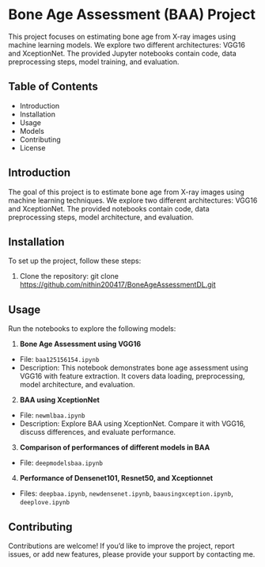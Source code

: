 # Bone Age Assessment (BAA) Project

This project focuses on estimating bone age from X-ray images using machine learning models. We explore two different architectures: VGG16 and XceptionNet. The provided Jupyter notebooks contain code, data preprocessing steps, model training, and evaluation.

## Table of Contents

- Introduction
- Installation
- Usage
- Models
- Contributing
- License

## Introduction

The goal of this project is to estimate bone age from X-ray images using machine learning techniques. We explore two different architectures: VGG16 and XceptionNet. The provided notebooks contain code, data preprocessing steps, model architecture, and evaluation.

## Installation

To set up the project, follow these steps:

1. Clone the repository:
git clone https://github.com/nithin200417/BoneAgeAssessmentDL.git 

## Usage

Run the notebooks to explore the following models:

1. **Bone Age Assessment using VGG16**
- File: `baa125156154.ipynb`
- Description: This notebook demonstrates bone age assessment using VGG16 with feature extraction. It covers data loading, preprocessing, model architecture, and evaluation.

2. **BAA using XceptionNet**
- File: `newmlbaa.ipynb`
- Description: Explore BAA using XceptionNet. Compare it with VGG16, discuss differences, and evaluate performance.

3. **Comparison of performances of different models in BAA**
- File: `deepmodelsbaa.ipynb`

4. **Performance of Densenet101, Resnet50, and Xceptionnet**
- Files: `deepbaa.ipynb`, `newdensenet.ipynb`, `baausingxception.ipynb`, `deeplove.ipynb`

## Contributing

Contributions are welcome! If you’d like to improve the project, report issues, or add new features, please provide your support by contacting me.
